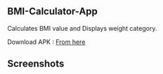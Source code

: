 ## BMI-Calculator-App
Calculates BMI value and Displays weight category.

Download APK : 
<a href='https://github.com/GH0STH4CKER/BMI-Calculator-App/releases/download/v3/bmi_calculator_v3.apk'>From here</a>

## Screenshots

